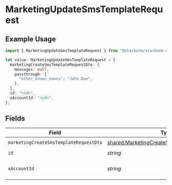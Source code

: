 # MarketingUpdateSmsTemplateRequest

## Example Usage

```typescript
import { MarketingUpdateSmsTemplateRequest } from "@stackone/stackone-client-ts/sdk/models/operations";

let value: MarketingUpdateSmsTemplateRequest = {
  marketingCreateSmsTemplateRequestDto: {
    messages: null,
    passthrough: {
      "other_known_names": "John Doe",
    },
  },
  id: "<id>",
  xAccountId: "<id>",
};
```

## Fields

| Field                                                                                                             | Type                                                                                                              | Required                                                                                                          | Description                                                                                                       |
| ----------------------------------------------------------------------------------------------------------------- | ----------------------------------------------------------------------------------------------------------------- | ----------------------------------------------------------------------------------------------------------------- | ----------------------------------------------------------------------------------------------------------------- |
| `marketingCreateSmsTemplateRequestDto`                                                                            | [shared.MarketingCreateSmsTemplateRequestDto](../../../sdk/models/shared/marketingcreatesmstemplaterequestdto.md) | :heavy_check_mark:                                                                                                | N/A                                                                                                               |
| `id`                                                                                                              | *string*                                                                                                          | :heavy_check_mark:                                                                                                | N/A                                                                                                               |
| `xAccountId`                                                                                                      | *string*                                                                                                          | :heavy_check_mark:                                                                                                | The account identifier                                                                                            |